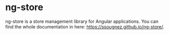 # ng-store

ng-store is a store management library for Angular applications. You can find the whole documentation in here: https://ssougnez.github.io/ng-store/.
